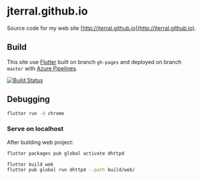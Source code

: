 # jterral.github.io

Source code for my web site [http://jterral.github.io](http://jterral.github.io).

## Build

This site use [Flutter](https://flutter.dev/) built on branch `gh-pages` and deployed on branch `master` with [Azure Pipelines](https://azure.microsoft.com/fr-fr/services/devops/pipelines/).

[![Build Status](https://dev.azure.com/jterral/Common/_apis/build/status/CICD/jterral.github.io?branchName=gh-pages)](https://dev.azure.com/jterral/Common/_build/latest?definitionId=40&branchName=gh-pages)

## Debugging

```sh
flutter run -d chrome
```

### Serve on localhost

After building web project:

```sh
flutter packages pub global activate dhttpd

flutter build web
flutter pub global run dhttpd --path build/web/
```
